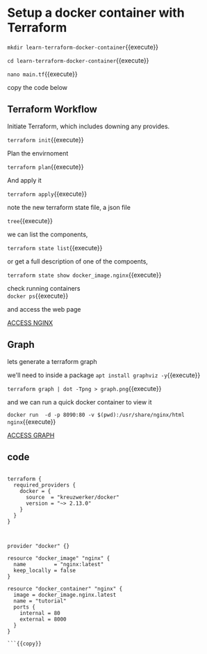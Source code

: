# Setup a docker container with Terraform


`mkdir learn-terraform-docker-container`{{execute}}    

`cd learn-terraform-docker-container`{{execute}}   

`nano main.tf`{{execute}}   

copy the code below

## Terraform Workflow


Initiate Terraform, which includes downing any provides.

`terraform init`{{execute}}  

Plan the envirnoment

`terraform plan`{{execute}} 

And apply it

`terraform apply`{{execute}}    

note the new terraform state file, a json file

`tree`{{execute}}

we can list the components,

`terraform state list`{{execute}}

or get a full description of one of the compoents,

`terraform state show docker_image.nginx`{{execute}}

check running containers      
`docker ps`{{execute}}   

and access  the web page

[ACCESS NGINX]({{TRAFFIC_HOST1_8000}})


## Graph

lets generate a terraform graph

we'll need to inside a package `apt install graphviz -y`{{execute}}

`terraform graph | dot -Tpng > graph.png`{{execute}}

and we can run a quick docker container to view it

`docker run  -d -p 8090:80 -v $(pwd):/usr/share/nginx/html nginx`{{execute}}


[ACCESS GRAPH]({{TRAFFIC_HOST1_8090}}/graph.png)

## code

```

terraform {
  required_providers {
    docker = {
      source  = "kreuzwerker/docker"
      version = "~> 2.13.0"
    }
  }
}



provider "docker" {}

resource "docker_image" "nginx" {
  name         = "nginx:latest"
  keep_locally = false
}

resource "docker_container" "nginx" {
  image = docker_image.nginx.latest
  name = "tutorial"
  ports {
    internal = 80
    external = 8000
  }
}

```{{copy}}



